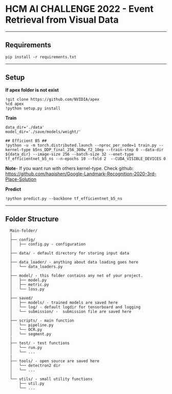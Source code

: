 <h1>HCM AI CHALLENGE 2022 - Event Retrieval from Visual Data</h1>

---

## Requirements

```
pip install -r requirements.txt
```

---
## Setup 
**If apex folder is not exist**

```
!git clone https://github.com/NVIDIA/apex
%cd apex
!python setup.py install
```

**Train**
```
data_dir='./data'
model_dir='./save/models/weight/'

## Efficient B5 ##
!python -u -m torch.distributed.launch --nproc_per_node=1 train.py --kernel-type b5ns_DDP_final_256_300w_f2_10ep --train-step 0 --data-dir ${data_dir} --image-size 256 --batch-size 32 --enet-type tf_efficientnet_b5_ns --n-epochs 10 --fold 2  --CUDA_VISIBLE_DEVICES 0
```

**Note**- If you want run with others kernel-type. Check github: https://github.com/haqishen/Google-Landmark-Recognition-2020-3rd-Place-Solution 


**Predict**

```
!python predict.py --backbone tf_efficientnet_b5_ns
```

---
## Folder Structure

```
  Main-folder/
  │
  ├── config/ 
  │   ├── config.py - configuration
  │
  ├── data/ - default directory for storing input data
  │
  ├── data_loader/ - anything about data loading goes here
  │   └── data_loaders.py
  |
  ├── model/ - this folder contains any net of your project.
  │   ├── model.py
  │   ├── metric.py
  │   └── loss.py
  │
  ├── saved/
  │   ├── models/ - trained models are saved here
  │   └── log/ - default logdir for tensorboard and logging 
  │   └── submission/ -  submission file are saved here
  │
  ├── scripts/ - main function 
  │   └── pipeline.py
  │   └── OCR.py
  │   └── segment.py
  |
  ├── test/ - test functions
  │   └── run.py
  │   └── ...
  |
  ├── tools/ - open source are saved here
  │   └── detectron2 dir
  │   └── ...
  │  
  └── utils/ - small utility functions
      ├── util.py
      └── ...
```
